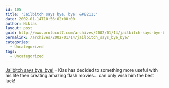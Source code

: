 ```yaml
---
id: 105
title: 'Jailbitch says bye, bye! &#8211;'
date: 2002-01-14T10:56:02+00:00
author: Niklas
layout: post
guid: http://www.protocol7.com/archives/2002/01/14/jailbitch-says-bye-bye/
permalink: /archives/2002/01/14/jailbitch_says_bye_bye/
categories:
  - Uncategorized
tags:
  - Uncategorized
---
```

<div class='microid-4f302be5c4d5f8b3239904b770f282aae90445bc'>
  <p>
    <a href="http://www.jailbitch.com/">Jailbitch says bye, bye!</a> &#8211; Klas has decided to something more useful with his life then creating amazing flash movies&#8230; can only wish him the best luck!
  </p>
</div>